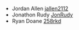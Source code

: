 
* Jordan Allen [jallen2112](https://github.com/jallen2112)
* Jonathon Rudy [JonRudy](https://github.com/JonRudy)
* Ryan Doane [258rkd](https://github.com/258rkd/SETeams)
